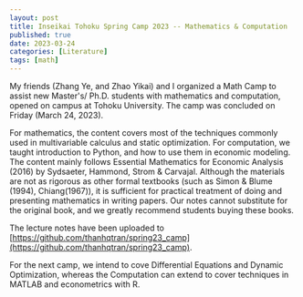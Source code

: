 ```yaml
---
layout: post
title: Inseikai Tohoku Spring Camp 2023 -- Mathematics & Computation
published: true
date: 2023-03-24
categories: [Literature]
tags: [math]
---
```


My friends (Zhang Ye, and Zhao Yikai) and I organized a Math Camp to assist new Master's/ Ph.D. students with mathematics and computation, opened on campus at Tohoku University. The camp was concluded on Friday (March 24, 2023).

For mathematics, the content covers most of the techniques commonly used in multivariable calculus and static optimization. For computation, we taught introduction to Python, and how to use them in economic modeling. The content mainly follows Essential Mathematics for Economic Analysis (2016) by Sydsaeter, Hammond, Strom & Carvajal. Although the materials are not as rigorous as other formal textbooks (such as Simon & Blume (1994), Chiang(1967)), it is sufficient for practical treatment of doing and presenting mathematics in writing papers. Our notes cannot substitute for the original book, and we greatly recommend students buying these books.

The lecture notes have been uploaded to 
[https://github.com/thanhqtran/spring23_camp](https://github.com/thanhqtran/spring23_camp).

For the next camp, we intend to cove Differential Equations and Dynamic Optimization, whereas the Computation can extend to cover techniques in MATLAB and econometrics with R. 
